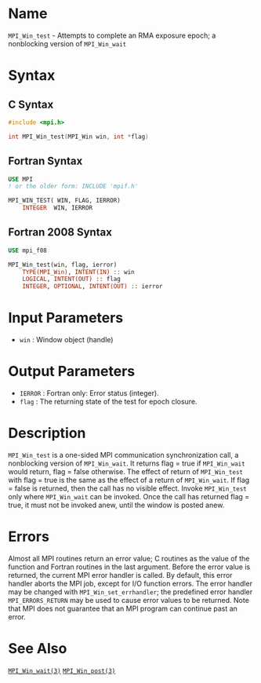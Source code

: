 # Name

`MPI_Win_test` - Attempts to complete an RMA exposure epoch; a
nonblocking version of `MPI_Win_wait`

# Syntax

## C Syntax

```c
#include <mpi.h>

int MPI_Win_test(MPI_Win win, int *flag)
```

## Fortran Syntax

```fortran
USE MPI
! or the older form: INCLUDE 'mpif.h'

MPI_WIN_TEST( WIN, FLAG, IERROR)
    INTEGER  WIN, IERROR
```

## Fortran 2008 Syntax

```fortran
USE mpi_f08

MPI_Win_test(win, flag, ierror)
    TYPE(MPI_Win), INTENT(IN) :: win
    LOGICAL, INTENT(OUT) :: flag
    INTEGER, OPTIONAL, INTENT(OUT) :: ierror
```


# Input Parameters

* `win` : Window object (handle)

# Output Parameters

* `IERROR` : Fortran only: Error status (integer).
* `flag` : The returning state of the test for epoch closure.

# Description

`MPI_Win_test` is a one-sided MPI communication synchronization call, a
nonblocking version of `MPI_Win_wait`. It returns flag = true if
`MPI_Win_wait` would return, flag = false otherwise. The effect of
return of `MPI_Win_test` with flag = true is the same as the effect of a
return of `MPI_Win_wait`. If flag = false is returned, then the call has
no visible effect.
Invoke `MPI_Win_test` only where `MPI_Win_wait` can be invoked. Once the
call has returned flag = true, it must not be invoked anew, until the
window is posted anew.

# Errors

Almost all MPI routines return an error value; C routines as the value
of the function and Fortran routines in the last argument.
Before the error value is returned, the current MPI error handler is
called. By default, this error handler aborts the MPI job, except for
I/O function errors. The error handler may be changed with
`MPI_Win_set_errhandler`; the predefined error handler `MPI_ERRORS_RETURN`
may be used to cause error values to be returned. Note that MPI does not
guarantee that an MPI program can continue past an error.

# See Also

[`MPI_Win_wait(3)`](./?file=MPI_Win_wait.md)
[`MPI_Win_post(3)`](./?file=MPI_Win_post.md)
